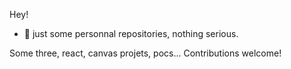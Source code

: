 Hey!

- 👀 just some personnal repositories, nothing serious.

Some three, react, canvas projets, pocs...
Contributions welcome!

<!---
bczy/bczy is a ✨ special ✨ repository because its `README.md` (this file) appears on your GitHub profile.
You can click the Preview link to take a look at your changes.
--->
